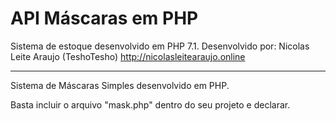 # API Máscaras em PHP
Sistema de estoque desenvolvido em PHP 7.1.
Desenvolvido por: Nicolas Leite Araujo (TeshoTesho) http://nicolasleitearaujo.online

------------
Sistema de Máscaras Simples desenvolvido em PHP.

Basta incluir o arquivo "mask.php" dentro do seu projeto e declarar. 
